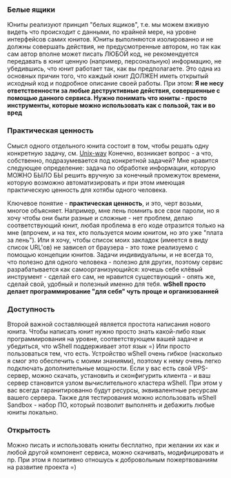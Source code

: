 ### Белые ящики

Юниты реализуют принцип "белых ящиков", т.е. мы можем вживую видеть что происходит с данными,
по крайней мере, на уровне интерфейсов самих юнитов. Юниты выполняются изолированно и не должны
совершать действия, не предусмотренные автором, но так как сам автор вполне может писать ЛЮБОЙ код,
не рекомендуется передавать в юнит ценную (например, персональную) информацию, не убедившись,
что юнит работает так, как вы предполагаете. Это одна из основных причин того, что каждый
юнит ДОЛЖЕН иметь открытый исходный код и подробное описание своей работы. При этом:
**Я не несу ответственности за любые деструктивные действия, совершенные с помощью данного сервиса.
Нужно понимать что юниты - просто инструменты, которые можно использовать как с пользой,
так и во вред**


### Практическая ценность

Смысл одного отдельного юнита состоит в том, чтобы решать одну конкретную задачу, см.
[Unix-way](https://ru.wikipedia.org/wiki/%D0%A4%D0%B8%D0%BB%D0%BE%D1%81%D0%BE%D1%84%D0%B8%D1%8F_UNIX)
Конечно, возникает вопрос - а что, собственно, подразумевается под конкретной задачей?
Мне нравится следующее определение: задача по обработке информации, которую МОЖНО БЫЛО БЫ решить
вручную за конечный промежуток времени, которую возможно автоматизировать и при этом имеющая
практическую ценность для хотябы одного человека.

Ключевое понятие - **практическая ценность**, и это, черт возьми, многое объясняет.
Например, мне лень помнить все свои пароли, но я хочу чтобы они были разные и сложные -
нет проблем, делаю соответствующий юнит, любая проблема в его коде отразится только на мне
(впрочем, и на тех, кто пользуется моим юнитом, но это уже "плата за лень"). Или я хочу, чтобы список
моих закладок (имеется в виду список URL'ов) не зависел от браузера - это тоже реализуемо с
помощью концепции юнитов. Задачи индивидуальны, и не всегда то, что полезно для одного человека - полезно для других, поэтому сервис разрабатывается как самоорганизующийся: хочешь себе клёвый инструмент - сделай
его сам, не нравится существующий - опять же, сделай свой, удобный и полезный именно для тебя.
__wShell просто делает программирование "для себя" чуть проще и организованней__

### Доступность

Второй важной составляющей является простота написания нового юнита. Чтобы написать юнит нужно
просто знать какой-либо язык программирования на уровне, соответствующем вашей задаче и убедиться,
что wShell поддерживает этот язык =) Или просто пользоваться тем, что есть.
Устройство wShell очень гибкое (насколько я смог это обеспечить с моими знаниями), поэтому
к нему очень легко подключать дополнительные мощности. Если у вас есть свой VPS-сервер, можно
скачать, установить и сконфигурить клиента - и ваш сервер становится узлом вычислительного кластера wShell.
При этом у вас всегда гаранитированно будут ресурсы, эквивалентные ресурсам вашего сервера.
Также для тестирования можно использовать wShell Sandbox - набор ПО, который позволит выполнять и дебажить любые юниты локально.

### Открытость
Можно писать и использовать юниты бесплатно, при желании их как и любой другой компонент
сервиса, можно скачивать, модифицировать и пр. При этом я позитивно отношусь к добровольным пожертвованиям на развитие проекта =)
